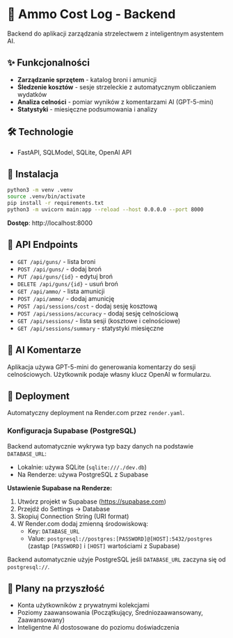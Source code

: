 # 🎯 Ammo Cost Log - Backend

Backend do aplikacji zarządzania strzelectwem z inteligentnym asystentem AI.

## ✨ Funkcjonalności

- **Zarządzanie sprzętem** - katalog broni i amunicji
- **Śledzenie kosztów** - sesje strzeleckie z automatycznym obliczaniem wydatków  
- **Analiza celności** - pomiar wyników z komentarzami AI (GPT-5-mini)
- **Statystyki** - miesięczne podsumowania i analizy

## 🛠️ Technologie

- FastAPI, SQLModel, SQLite, OpenAI API

## 🚀 Instalacja

```bash
python3 -m venv .venv
source .venv/bin/activate
pip install -r requirements.txt
python3 -m uvicorn main:app --reload --host 0.0.0.0 --port 8000
```

**Dostęp**: http://localhost:8000

## 📡 API Endpoints

- `GET /api/guns/` - lista broni
- `POST /api/guns/` - dodaj broń
- `PUT /api/guns/{id}` - edytuj broń
- `DELETE /api/guns/{id}` - usuń broń
- `GET /api/ammo/` - lista amunicji
- `POST /api/ammo/` - dodaj amunicję
- `POST /api/sessions/cost` - dodaj sesję kosztową
- `POST /api/sessions/accuracy` - dodaj sesję celnościową
- `GET /api/sessions/` - lista sesji (kosztowe i celnościowe)
- `GET /api/sessions/summary` - statystyki miesięczne

## 🤖 AI Komentarze

Aplikacja używa GPT-5-mini do generowania komentarzy do sesji celnościowych. Użytkownik podaje własny klucz OpenAI w formularzu.

## 🚀 Deployment

Automatyczny deployment na Render.com przez `render.yaml`.

### Konfiguracja Supabase (PostgreSQL)

Backend automatycznie wykrywa typ bazy danych na podstawie `DATABASE_URL`:
- Lokalnie: używa SQLite (`sqlite:///./dev.db`)
- Na Renderze: używa PostgreSQL z Supabase

**Ustawienie Supabase na Renderze:**

1. Utwórz projekt w Supabase (https://supabase.com)
2. Przejdź do Settings → Database
3. Skopiuj Connection String (URI format)
4. W Render.com dodaj zmienną środowiskową:
   - Key: `DATABASE_URL`
   - Value: `postgresql://postgres:[PASSWORD]@[HOST]:5432/postgres`
     (zastąp `[PASSWORD]` i `[HOST]` wartościami z Supabase)

Backend automatycznie użyje PostgreSQL jeśli `DATABASE_URL` zaczyna się od `postgresql://`.

## 🔮 Plany na przyszłość

- Konta użytkowników z prywatnymi kolekcjami
- Poziomy zaawansowania (Początkujący, Średniozaawansowany, Zaawansowany)
- Inteligentne AI dostosowane do poziomu doświadczenia
